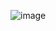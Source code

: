 ![image](https://github.com/rutujadpawar/simple-php-shopping-cart/assets/122771999/1e4b9864-a671-4c39-b810-14c255d59c7a)

